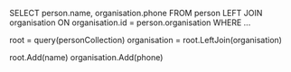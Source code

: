 


SELECT person.name, organisation.phone
FROM person
LEFT JOIN organisation ON organisation.id = person.organisation
WHERE ...


root = query(personCollection)
organisation = root.LeftJoin(organisation)

root.Add(name)
organisation.Add(phone)

